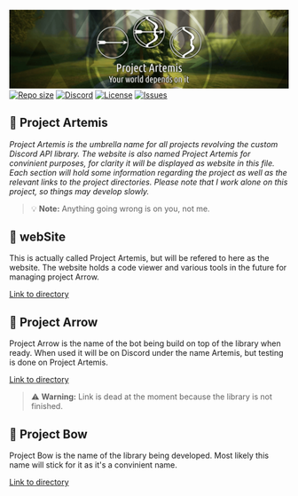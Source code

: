 [![Banner](https://raw.githubusercontent.com/UtopicUnicorns/projectArtemis/master/assetElements/imageFileHalf.png)](https://artemis.rest)
[![Repo size](https://img.shields.io/github/repo-size/UtopicUnicorns/projectArtemis?style=for-the-badge&logo=github&logoColor=green&label=Size&labelColor=black&color=green)](https://github.com/UtopicUnicorns/projectArtemis)
[![Discord](https://img.shields.io/discord/660988248788697100?style=for-the-badge&logo=discord&logoColor=green&label=Discord&labelColor=black&color=green)](https://discord.com/invite/Y6f3XQyuTQ)
[![License](https://img.shields.io/badge/license-projectArtemis-green?style=for-the-badge&logo=github&logoColor=green&labelColor=black&color=green)](https://github.com/UtopicUnicorns/projectArtemis/blob/master/LICENSE)
[![Issues](https://img.shields.io/github/issues/UtopicUnicorns/projectArtemis?style=for-the-badge&logo=github&logoColor=green&label=Issues&labelColor=black&color=green)](https://github.com/UtopicUnicorns/projectArtemis/issues)

## :herb: **Project Artemis**
*Project Artemis is the umbrella name for all projects revolving the custom Discord API library.
The website is also named Project Artemis for convinient purposes, for clarity it will be displayed as website in this file.
Each section will hold some information regarding the project as well as the relevant links to the project directories.
Please note that I work alone on this project, so things may develop slowly.*

> :bulb: **Note:** Anything going wrong is on you, not me.

## :herb: **webSite**
This is actually called Project Artemis, but will be refered to here as the website.
The website holds a code viewer and various tools in the future for managing project Arrow.

[Link to directory](https://github.com/UtopicUnicorns/projectArtemis/tree/master/projectArtemis)

## :herb: **Project Arrow**
Project Arrow is the name of the bot being build on top of the library when ready.
When used it will be on Discord under the name Artemis, but testing is done on Project Artemis.

[Link to directory](https://github.com/UtopicUnicorns/projectArtemis/tree/master/projectArrow)
> :warning: **Warning:** Link is dead at the moment because the library is not finished.

## :herb: **Project Bow**
Project Bow is the name of the library being developed.
Most likely this name will stick for it as it's a convinient name.

[Link to directory](https://github.com/UtopicUnicorns/projectArtemis/tree/master/projectBow)
 

